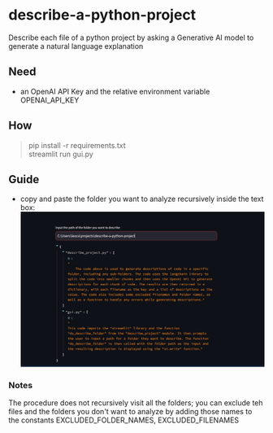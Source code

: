 # describe-a-python-project
Describe each file of a python project by asking a Generative AI model to generate a natural language explanation

## Need
- an OpenAI API Key and the relative environment variable OPENAI_API_KEY

## How
> pip install -r requirements.txt  
> streamlit run gui.py

## Guide
- copy and paste the folder you want to analyze recursively inside the text box:
![img.png](res%2Fimg.png)

### Notes
The procedure does not recursively visit all the folders; you can exclude teh files and the folders you don't want to analyze by
adding those names to the constants EXCLUDED_FOLDER_NAMES, EXCLUDED_FILENAMES

